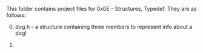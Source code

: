 This folder contains project files for 0x0E - Structures, Typedef.
They are as follows:

0) dog.h - a structure containing three members to represent info about a dog!

1)
